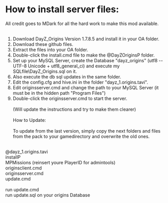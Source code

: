 How to install server files:
===================================

All credit goes to MDark for all the hard work to make this mod available.
<br><br>
1) Download DayZ_Origins Version 1.7.8.5 and install it in your OA folder.<br>
2) Download these github files.<br>
3) Extract the files into your OA folder.<br>
4) Double-click the install.cmd file to make the @DayZOriginsP folder.<br>
5) Set up your MySQL Server, create the Database "dayz_origins" (utf8 -- UTF-8 Unicode + utf8_general_ci) and execute my SQLfile\DayZ_Origins.sql on it.<br>
6) Also execute the db sql updates in the same folder.<br>
7) Edit the config.cfg and hive.ini in the folder "dayz_1.origins.tavi".<br>
8) Edit originsserver.cmd and change the path to your MySQL Server (it must be in the hidden path "Program Files")<br>
9) Double-click the originsserver.cmd to start the server.
<br><br>
(Will update the instructions and try to make them clearer)
<br><br>
How to Update:<br><br>
To update from the last version, simply copy the next folders and files from the pack to your gamedirectory and overwrite the old ones.<br>
<br>
	@dayz_1.origins.tavi<br>
	installP<br>
	MPMissions	(reinsert youre PlayerID for admintools)<br>
	originsclient.cmd<br>
	originsserver.cmd<br>
	update.cmd<br>
	 <br>
	run update.cmd <br>
	run update.sql on your origins Database<br>